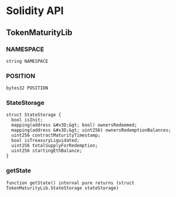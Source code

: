 # Solidity API

## TokenMaturityLib

### NAMESPACE

```solidity
string NAMESPACE
```

### POSITION

```solidity
bytes32 POSITION
```

### StateStorage

```solidity
struct StateStorage {
  bool isInit;
  mapping(address &#x3D;&gt; bool) ownersRedeemed;
  mapping(address &#x3D;&gt; uint256) ownersRedemptionBalances;
  uint256 contractMaturityTimestamp;
  bool isTreasuryLiquidated;
  uint256 totalSupplyForRedemption;
  uint256 startingEthBalance;
}
```

### getState

```solidity
function getState() internal pure returns (struct TokenMaturityLib.StateStorage stateStorage)
```

